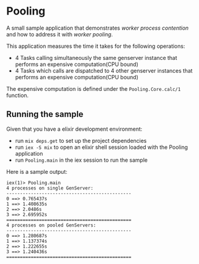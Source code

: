 # Pooling

A small sample application that demonstrates *worker process contention* and how to address it with *worker pooling*.

This application measures the time it takes for the following operations:
 - 4 Tasks calling simultaneously the same genserver instance that performs an expensive computation(CPU bound)
 - 4 Tasks which calls are dispatched to 4 other genserver instances that performs an expensive computation(CPU bound)

The expensive computation is defined under the `Pooling.Core.calc/1` function.


## Running the sample

Given that you have a elixir development environment:
- run `mix deps.get` to set up the project dependencies
- run `iex -S mix` to open an elixir shell session loaded with the Pooling application
- run `Pooling.main` in the iex session to run the sample

Here is a sample output:
```
iex(1)> Pooling.main
4 processes on single GenServer:
----------------------------------------------
0 ==> 0.765437s
1 ==> 1.408635s
2 ==> 2.0486s
3 ==> 2.695952s
==============================================
4 processes on pooled GenServers:
----------------------------------------------
0 ==> 1.280687s
1 ==> 1.137374s
2 ==> 1.222655s
3 ==> 1.240436s
==============================================

```
